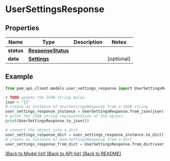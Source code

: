 # UserSettingsResponse


## Properties

Name | Type | Description | Notes
------------ | ------------- | ------------- | -------------
**status** | [**ResponseStatus**](ResponseStatus.md) |  | 
**data** | [**Settings**](Settings.md) |  | [optional] 

## Example

```python
from pam_api_client.models.user_settings_response import UserSettingsResponse

# TODO update the JSON string below
json = "{}"
# create an instance of UserSettingsResponse from a JSON string
user_settings_response_instance = UserSettingsResponse.from_json(json)
# print the JSON string representation of the object
print(UserSettingsResponse.to_json())

# convert the object into a dict
user_settings_response_dict = user_settings_response_instance.to_dict()
# create an instance of UserSettingsResponse from a dict
user_settings_response_from_dict = UserSettingsResponse.from_dict(user_settings_response_dict)
```
[[Back to Model list]](../README.md#documentation-for-models) [[Back to API list]](../README.md#documentation-for-api-endpoints) [[Back to README]](../README.md)



